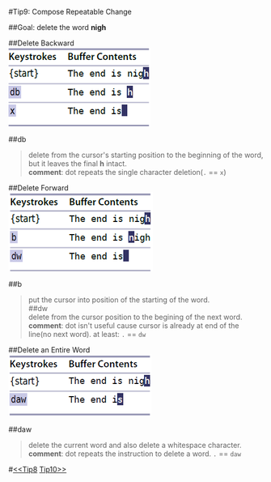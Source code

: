#Tip9: Compose Repeatable Change  
  
##Goal: delete the word **nigh**  
  
##Delete Backward  
![tip9_1](images/tip9_1.png)  
  
##db  
>delete from the cursor's starting position to the beginning of the word, but it leaves the final **h** intact.  
**comment**: dot repeats the single character deletion(`.` == `x`)  
  

##Delete Forward  
![tip9_2](images/tip9_2.png)  
  
##b  
>put the cursor into position of the starting of the word.  
##dw  
>delete from the cursor position to the begining of the next word.  
**comment**: dot isn't useful cause cursor is already at end of the line(no next word).  at least: `.` == `dw`
  
##Delete an Entire Word  
![tip9_3](images/tip9_3.png)  
  
##daw  
>delete the current word and also delete a whitespace character.  
**comment**: dot repeats the instruction to delete a word. `.` == `daw`  
  
#[<<Tip8](tip8.md)  [Tip10>>](tip10.md)
